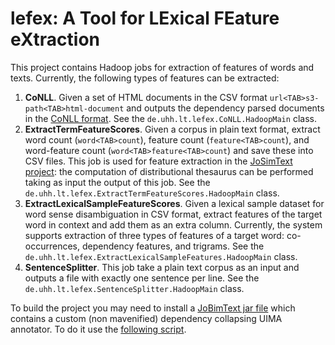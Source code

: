 <!-- [![Build Status](https://travis-ci.org/tudarmstadt-lt/lefex.svg?branch=master)](https://travis-ci.org/tudarmstadt-lt/lefex) [![Release](https://jitpack.io/v/tudarmstadt-lt/lefex.svg)](https://jitpack.io/#tudarmstadt-lt/lefex)
-->

# lefex: A Tool for LExical FEature eXtraction

This project contains Hadoop jobs for extraction of features of words and texts. Currently, the following types of features can be extracted:

1. **CoNLL**. Given a set of HTML documents in the CSV format ```url<TAB>s3-path<TAB>html-document``` and outputs the dependency parsed documents in the [CoNLL format](http://universaldependencies.org/format.html). See the ```de.uhh.lt.lefex.CoNLL.HadoopMain``` class.
2. **ExtractTermFeatureScores**. Given a corpus in plain text format, extract word count (```word<TAB>count```), feature count (```feature<TAB>count```), and word-feature count (```word<TAB>feature<TAB>count```) and save these into CSV files. This job is used for feature extraction in the [JoSimText project](https://github.com/uhh-lt/JoSimText): the computation of distributional thesaurus can be performed taking as input the output of this job. See the ```de.uhh.lt.lefex.ExtractTermFeatureScores.HadoopMain``` class. 
3. **ExtractLexicalSampleFeatureScores**. Given a lexical sample dataset for word sense disambiguation in CSV format, extract features of the target word in context and add them as an extra column.  Currently, the system supports extraction of three types of features of a target word: 
co-occurrences, dependency features, and trigrams. See the ```de.uhh.lt.lefex.ExtractLexicalSampleFeatures.HadoopMain``` class. 
4. **SentenceSplitter**. This job take a plain text corpus as an input and outputs a file with exactly one sentence per line. See the ```de.uhh.lt.lefex.SentenceSplitter.HadoopMain``` class. 

To build the project you may need to install a [JoBimText jar file](https://github.com/tudarmstadt-lt/collapsed-deps-jar) which contains a custom (non mavenified) dependency collapsing UIMA annotator. To do it use the [following script](https://github.com/tudarmstadt-lt/collapsed-deps-jar/blob/master/install-jar-locally.sh). 

